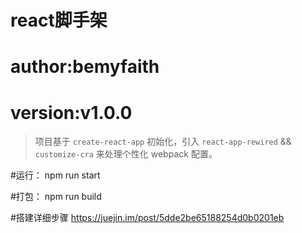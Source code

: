 # react脚手架

# author:bemyfaith

# version:v1.0.0

> 项目基于 ``create-react-app`` 初始化，引入 ``react-app-rewired`` && ``customize-cra`` 来处理个性化 webpack 配置。

#运行： npm run start

#打包： npm run build

#搭建详细步骤 https://juejin.im/post/5dde2be65188254d0b0201eb
